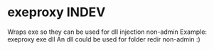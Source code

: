 # exeproxy INDEV
Wraps exe so they can be used for dll injection non-admin
Example: exeproxy exe dll
An dll could be used for folder redir non-admin :)
